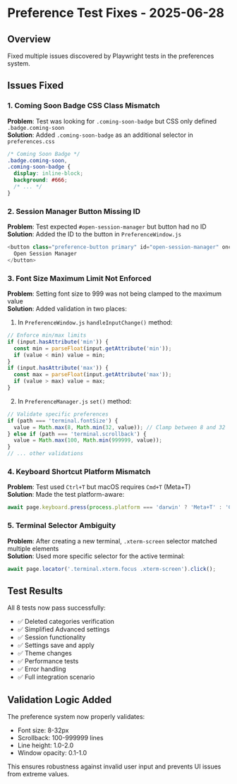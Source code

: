 # Preference Test Fixes - 2025-06-28

## Overview
Fixed multiple issues discovered by Playwright tests in the preferences system.

## Issues Fixed

### 1. Coming Soon Badge CSS Class Mismatch
**Problem**: Test was looking for `.coming-soon-badge` but CSS only defined `.badge.coming-soon`  
**Solution**: Added `.coming-soon-badge` as an additional selector in `preferences.css`

```css
/* Coming Soon Badge */
.badge.coming-soon,
.coming-soon-badge {
  display: inline-block;
  background: #666;
  /* ... */
}
```

### 2. Session Manager Button Missing ID
**Problem**: Test expected `#open-session-manager` but button had no ID  
**Solution**: Added the ID to the button in `PreferenceWindow.js`

```javascript
<button class="preference-button primary" id="open-session-manager" onclick="window.sessionManager && window.sessionManager.open()">
  Open Session Manager
</button>
```

### 3. Font Size Maximum Limit Not Enforced
**Problem**: Setting font size to 999 was not being clamped to the maximum value  
**Solution**: Added validation in two places:

1. In `PreferenceWindow.js` `handleInputChange()` method:
```javascript
// Enforce min/max limits
if (input.hasAttribute('min')) {
  const min = parseFloat(input.getAttribute('min'));
  if (value < min) value = min;
}
if (input.hasAttribute('max')) {
  const max = parseFloat(input.getAttribute('max'));
  if (value > max) value = max;
}
```

2. In `PreferenceManager.js` `set()` method:
```javascript
// Validate specific preferences
if (path === 'terminal.fontSize') {
  value = Math.max(8, Math.min(32, value)); // Clamp between 8 and 32
} else if (path === 'terminal.scrollback') {
  value = Math.max(100, Math.min(999999, value));
} 
// ... other validations
```

### 4. Keyboard Shortcut Platform Mismatch
**Problem**: Test used `Ctrl+T` but macOS requires `Cmd+T` (Meta+T)  
**Solution**: Made the test platform-aware:

```javascript
await page.keyboard.press(process.platform === 'darwin' ? 'Meta+T' : 'Control+T');
```

### 5. Terminal Selector Ambiguity
**Problem**: After creating a new terminal, `.xterm-screen` selector matched multiple elements  
**Solution**: Used more specific selector for the active terminal:

```javascript
await page.locator('.terminal.xterm.focus .xterm-screen').click();
```

## Test Results
All 8 tests now pass successfully:
- ✅ Deleted categories verification
- ✅ Simplified Advanced settings
- ✅ Session functionality
- ✅ Settings save and apply
- ✅ Theme changes
- ✅ Performance tests
- ✅ Error handling
- ✅ Full integration scenario

## Validation Logic Added
The preference system now properly validates:
- Font size: 8-32px
- Scrollback: 100-999999 lines
- Line height: 1.0-2.0
- Window opacity: 0.1-1.0

This ensures robustness against invalid user input and prevents UI issues from extreme values.